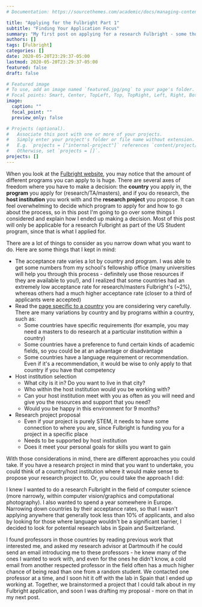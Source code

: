 ```yaml
---
# Documentation: https://sourcethemes.com/academic/docs/managing-content/

title: "Applying for the Fulbright Part 1"
subtitle: "Finding Your Application Focus"
summary: "My first post on applying for a research Fulbright - some thoughts on how to decide what program to apply for and where to go to"
authors: []
tags: [Fulbright]
categories: []
date: 2020-05-20T23:29:37-05:00
lastmod: 2020-05-20T23:29:37-05:00
featured: false
draft: false

# Featured image
# To use, add an image named `featured.jpg/png` to your page's folder.
# Focal points: Smart, Center, TopLeft, Top, TopRight, Left, Right, BottomLeft, Bottom, BottomRight.
image:
  caption: ""
  focal_point: ""
  preview_only: false

# Projects (optional).
#   Associate this post with one or more of your projects.
#   Simply enter your project's folder or file name without extension.
#   E.g. `projects = ["internal-project"]` references `content/project/deep-learning/index.md`.
#   Otherwise, set `projects = []`.
projects: []
---
```



When you look at the [Fulbright website](https://us.fulbrightonline.org/), you may notice that the amount of different programs you can apply to is huge. There are several axes of freedom where you have to make a decision: the **country** you apply in, the **program** you apply for (research/TA/masters), and if you do research, the **host institution** you work with and the **research project** you propose. It can feel overwhelming to decide which program to apply for and how to go about the process, so in this post I'm going to go over some things I considered and explain how I ended up making a decision. Most of this post will only be applicable for a research Fulbright as part of the US Student program, since that is what I applied for.

There are a lot of things to consider as you narrow down what you want to do. Here are some things that I kept in mind:

- The acceptance rate varies a lot by country and program. I was able to get some numbers from my school's fellowship office (many universities will help you through this process - definitely use those resources if they are available to you!), and I realized that some countries had an extremely low acceptance rate for research/masters Fulbright's (~2%), whereas others had a much higher acceptance rate (closer to a third of applicants were accepted)
- Read the [page specific to a country](https://us.fulbrightonline.org/countries) you are considering very carefully. There are many variations by country and by programs within a country, such as:
    - Some countries have specific requirements (for example, you may need a masters to do research at a particular institution within a country)
    - Some countries have a preference to fund certain kinds of academic fields, so you could be at an advantage or disadvantage
    - Some countries have a language requirement or recommendation. Even if it's a recommendation, it would be wise to only apply to that country if you have that competency
- Host institution selection
    - What city is it in? Do you want to live in that city?
    - Who within the host institution would you be working with?
    - Can your host institution meet with you as often as you will need and give you the resources and support that you need?
    - Would you be happy in this environment for 9 months?
- Research project proposal
    - Even if your project is purely STEM, it needs to have some connection to where you are, since Fulbright is funding you for a project in a specific place
    - Needs to be supported by host institution
    - Does it meet your personal goals for skills you want to gain

With those considerations in mind, there are different approaches you could take. If you have a research project in mind that you want to undertake, you could think of a country/host institution where it would make sense to propose your research project to. Or, you could take the approach I did:

I knew I wanted to do a research Fulbright in the field of computer science (more narrowly, within computer vision/graphics and computational photography). I also wanted to spend a year somewhere in Europe. Narrowing down countries by their acceptance rates, so that I wasn't applying anywhere that generally took less than 10% of applicants, and also by looking for those where language wouldn't be a significant barrier, I decided to look for potential research labs in Spain and Switzerland. 

I found professors in those countries by reading previous work that interested me, and asked my research advisor at Dartmouth if he could send an email introducing me to these professors - he knew many of the ones I wanted to work with, and even for the ones he didn't know, a cold email from another respected professor in the field often has a much higher chance of being read than one from a random student. We contacted one professor at a time, and I soon hit it off with the lab in Spain that I ended up working at. Together, we brainstormed a project that I could talk about in my Fulbright application, and soon I was drafting my proposal - more on that in my next post.